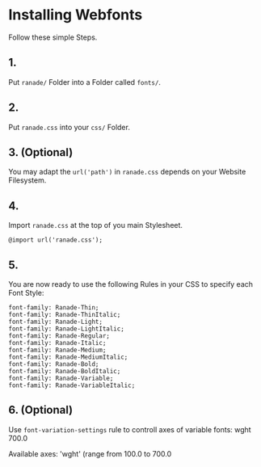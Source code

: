# Installing Webfonts
Follow these simple Steps.

## 1.
Put `ranade/` Folder into a Folder called `fonts/`.

## 2.
Put `ranade.css` into your `css/` Folder.

## 3. (Optional)
You may adapt the `url('path')` in `ranade.css` depends on your Website Filesystem.

## 4.
Import `ranade.css` at the top of you main Stylesheet.

```
@import url('ranade.css');
```

## 5.
You are now ready to use the following Rules in your CSS to specify each Font Style:
```
font-family: Ranade-Thin;
font-family: Ranade-ThinItalic;
font-family: Ranade-Light;
font-family: Ranade-LightItalic;
font-family: Ranade-Regular;
font-family: Ranade-Italic;
font-family: Ranade-Medium;
font-family: Ranade-MediumItalic;
font-family: Ranade-Bold;
font-family: Ranade-BoldItalic;
font-family: Ranade-Variable;
font-family: Ranade-VariableItalic;

```
## 6. (Optional)
Use `font-variation-settings` rule to controll axes of variable fonts:
wght 700.0

Available axes:
'wght' (range from 100.0 to 700.0

